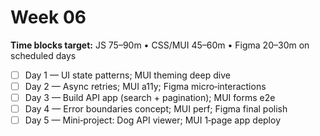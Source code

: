 # Week 06

**Time blocks target:** JS 75–90m • CSS/MUI 45–60m • Figma 20–30m on scheduled days

- [ ] Day 1 — UI state patterns; MUI theming deep dive
- [ ] Day 2 — Async retries; MUI a11y; Figma micro‑interactions
- [ ] Day 3 — Build API app (search + pagination); MUI forms e2e
- [ ] Day 4 — Error boundaries concept; MUI perf; Figma final polish
- [ ] Day 5 — Mini‑project: Dog API viewer; MUI 1‑page app deploy
